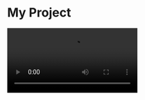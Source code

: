 # My Project
![Demo GIF](https://github.com/Deniz278/PortfolioUpdated/blob/main/ef656b2f1880eb147d00df114cd5e0e0.mp4)
